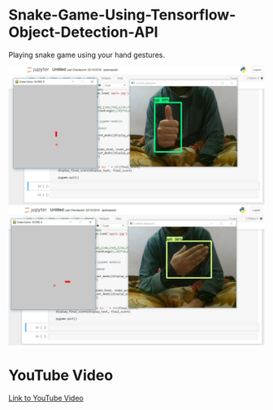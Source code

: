 # Snake-Game-Using-Tensorflow-Object-Detection-API

Playing snake game using your hand gestures.

<img src="https://raw.githubusercontent.com/TheAILearner/Snake-Game-Using-Tensorflow-Object-Detection-API/master/outputs/up%20snake.JPG" alt="Game Image" style="max-width:100%;">

<img src="https://raw.githubusercontent.com/TheAILearner/Snake-Game-Using-Tensorflow-Object-Detection-API/master/outputs/left%20snake.JPG" alt="Game Image" style="max-width:100%;">

# YouTube Video

[Link to YouTube Video](https://www.youtube.com/watch?v=6FGVFYaz_S0)
